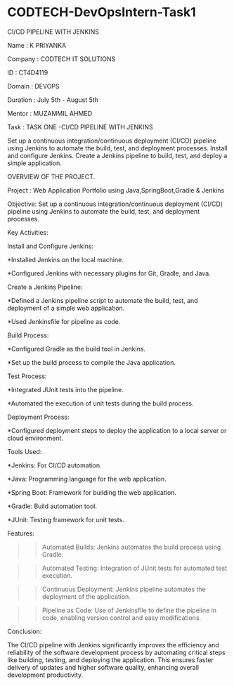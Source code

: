 # CODTECH-DevOpsIntern-Task1
CI/CD PIPELINE WITH JENKINS

Name : K PRIYANKA

Company : CODTECH IT SOLUTIONS

ID : CT4D4119

Domain : DEVOPS

Duration : July 5th - August 5th

Mentor : MUZAMMIL AHMED

Task : TASK ONE -CI/CD PIPELINE WITH JENKINS

Set up a continuous integration/continuous deployment (CI/CD) pipeline using Jenkins to automate the build, test, and deployment processes. Install and configure Jenkins. Create a Jenkins pipeline to build, test, and deploy a simple application.

OVERVIEW OF THE PROJECT.

Project : Web Application Portfolio using Java,SpringBoot,Gradle & Jenkins

Objective:
Set up a continuous integration/continuous deployment (CI/CD) pipeline using Jenkins to automate the build, test, and deployment processes.

Key Activities:

Install and Configure Jenkins:

*Installed Jenkins on the local machine.

*Configured Jenkins with necessary plugins for Git, Gradle, and Java.

Create a Jenkins Pipeline:

*Defined a Jenkins pipeline script to automate the build, test, and deployment of a simple web application.

*Used Jenkinsfile for pipeline as code.

Build Process:

*Configured Gradle as the build tool in Jenkins.

*Set up the build process to compile the Java application.

Test Process:

*Integrated JUnit tests into the pipeline.

*Automated the execution of unit tests during the build process.

Deployment Process:

*Configured deployment steps to deploy the application to a local server or cloud environment.

Tools Used:

*Jenkins: For CI/CD automation.

*Java: Programming language for the web application.

*Spring Boot: Framework for building the web application.

*Gradle: Build automation tool.

*JUnit: Testing framework for unit tests.

Features:

>>Automated Builds: Jenkins automates the build process using Gradle.

>>Automated Testing: Integration of JUnit tests for automated test execution.

>>Continuous Deployment: Jenkins pipeline automates the deployment of the application.

>>Pipeline as Code: Use of Jenkinsfile to define the pipeline in code, enabling version control and easy modifications.

Conclusion:

The CI/CD pipeline with Jenkins significantly improves the efficiency and reliability of the software development process by automating critical steps like building, testing, and deploying the application. This ensures faster delivery of updates and higher software quality, enhancing overall development productivity.

